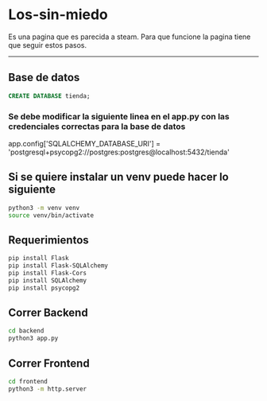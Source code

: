 # Los-sin-miedo
Es una pagina que es parecida a steam. Para que funcione la pagina tiene que seguir estos pasos.
___
## Base de datos
```sql
CREATE DATABASE tienda;
```
### Se debe modificar la siguiente linea en el app.py con las credenciales correctas para la base de datos
app.config['SQLALCHEMY_DATABASE_URI'] = 'postgresql+psycopg2://postgres:postgres@localhost:5432/tienda'


## Si se quiere instalar un venv puede hacer lo siguiente
```bash
python3 -m venv venv
source venv/bin/activate
```

## Requerimientos
```bash
pip install Flask
pip install Flask-SQLAlchemy
pip install Flask-Cors
pip install SQLAlchemy
pip install psycopg2
```

## Correr Backend

```bash
cd backend
python3 app.py
```

## Correr Frontend

```bash
cd frontend
python3 -m http.server
```
